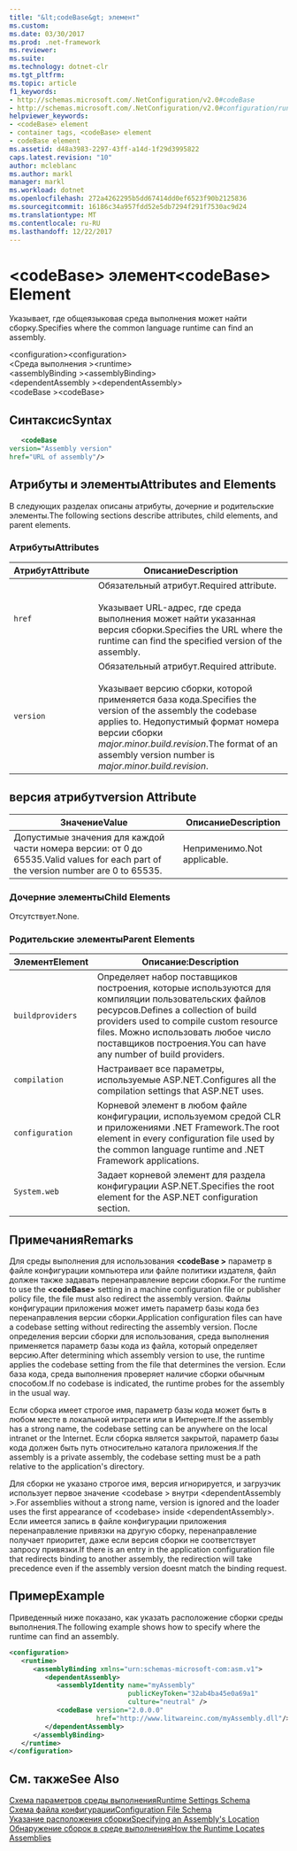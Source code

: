 ```yaml
---
title: "&lt;codeBase&gt; элемент"
ms.custom: 
ms.date: 03/30/2017
ms.prod: .net-framework
ms.reviewer: 
ms.suite: 
ms.technology: dotnet-clr
ms.tgt_pltfrm: 
ms.topic: article
f1_keywords:
- http://schemas.microsoft.com/.NetConfiguration/v2.0#codeBase
- http://schemas.microsoft.com/.NetConfiguration/v2.0#configuration/runtime/assemblyBinding/dependentAssembly/codeBase
helpviewer_keywords:
- <codeBase> element
- container tags, <codeBase> element
- codeBase element
ms.assetid: d48a3983-2297-43ff-a14d-1f29d3995822
caps.latest.revision: "10"
author: mcleblanc
ms.author: markl
manager: markl
ms.workload: dotnet
ms.openlocfilehash: 272a4262295b5dd67414dd0ef6523f90b2125836
ms.sourcegitcommit: 16186c34a957fdd52e5db7294f291f7530ac9d24
ms.translationtype: MT
ms.contentlocale: ru-RU
ms.lasthandoff: 12/22/2017
---
```

# <a name="ltcodebasegt-element"></a><span data-ttu-id="35977-102">&lt;codeBase&gt; элемент</span><span class="sxs-lookup"><span data-stu-id="35977-102">&lt;codeBase&gt; Element</span></span>
<span data-ttu-id="35977-103">Указывает, где общеязыковая среда выполнения может найти сборку.</span><span class="sxs-lookup"><span data-stu-id="35977-103">Specifies where the common language runtime can find an assembly.</span></span>  
  
 <span data-ttu-id="35977-104">\<configuration></span><span class="sxs-lookup"><span data-stu-id="35977-104">\<configuration></span></span>  
<span data-ttu-id="35977-105">\<Среда выполнения ></span><span class="sxs-lookup"><span data-stu-id="35977-105">\<runtime></span></span>  
<span data-ttu-id="35977-106">\<assemblyBinding ></span><span class="sxs-lookup"><span data-stu-id="35977-106">\<assemblyBinding></span></span>  
<span data-ttu-id="35977-107">\<dependentAssembly ></span><span class="sxs-lookup"><span data-stu-id="35977-107">\<dependentAssembly></span></span>  
<span data-ttu-id="35977-108">\<codeBase ></span><span class="sxs-lookup"><span data-stu-id="35977-108">\<codeBase></span></span>  
  
## <a name="syntax"></a><span data-ttu-id="35977-109">Синтаксис</span><span class="sxs-lookup"><span data-stu-id="35977-109">Syntax</span></span>  
  
```xml  
   <codeBase    
version="Assembly version"  
href="URL of assembly"/>  
```  
  
## <a name="attributes-and-elements"></a><span data-ttu-id="35977-110">Атрибуты и элементы</span><span class="sxs-lookup"><span data-stu-id="35977-110">Attributes and Elements</span></span>  
 <span data-ttu-id="35977-111">В следующих разделах описаны атрибуты, дочерние и родительские элементы.</span><span class="sxs-lookup"><span data-stu-id="35977-111">The following sections describe attributes, child elements, and parent elements.</span></span>  
  
### <a name="attributes"></a><span data-ttu-id="35977-112">Атрибуты</span><span class="sxs-lookup"><span data-stu-id="35977-112">Attributes</span></span>  
  
|<span data-ttu-id="35977-113">Атрибут</span><span class="sxs-lookup"><span data-stu-id="35977-113">Attribute</span></span>|<span data-ttu-id="35977-114">Описание</span><span class="sxs-lookup"><span data-stu-id="35977-114">Description</span></span>|  
|---------------|-----------------|  
|`href`|<span data-ttu-id="35977-115">Обязательный атрибут.</span><span class="sxs-lookup"><span data-stu-id="35977-115">Required attribute.</span></span><br /><br /> <span data-ttu-id="35977-116">Указывает URL-адрес, где среда выполнения может найти указанная версия сборки.</span><span class="sxs-lookup"><span data-stu-id="35977-116">Specifies the URL where the runtime can find the specified version of the assembly.</span></span>|  
|`version`|<span data-ttu-id="35977-117">Обязательный атрибут.</span><span class="sxs-lookup"><span data-stu-id="35977-117">Required attribute.</span></span><br /><br /> <span data-ttu-id="35977-118">Указывает версию сборки, которой применяется база кода.</span><span class="sxs-lookup"><span data-stu-id="35977-118">Specifies the version of the assembly the codebase applies to.</span></span> <span data-ttu-id="35977-119">Недопустимый формат номера версии сборки *major.minor.build.revision*.</span><span class="sxs-lookup"><span data-stu-id="35977-119">The format of an assembly version number is *major.minor.build.revision*.</span></span>|  
  
## <a name="version-attribute"></a><span data-ttu-id="35977-120">версия атрибут</span><span class="sxs-lookup"><span data-stu-id="35977-120">version Attribute</span></span>  
  
|<span data-ttu-id="35977-121">Значение</span><span class="sxs-lookup"><span data-stu-id="35977-121">Value</span></span>|<span data-ttu-id="35977-122">Описание</span><span class="sxs-lookup"><span data-stu-id="35977-122">Description</span></span>|  
|-----------|-----------------|  
|<span data-ttu-id="35977-123">Допустимые значения для каждой части номера версии: от 0 до 65535.</span><span class="sxs-lookup"><span data-stu-id="35977-123">Valid values for each part of the version number are 0 to 65535.</span></span>|<span data-ttu-id="35977-124">Неприменимо.</span><span class="sxs-lookup"><span data-stu-id="35977-124">Not applicable.</span></span>|  
  
### <a name="child-elements"></a><span data-ttu-id="35977-125">Дочерние элементы</span><span class="sxs-lookup"><span data-stu-id="35977-125">Child Elements</span></span>  
 <span data-ttu-id="35977-126">Отсутствует.</span><span class="sxs-lookup"><span data-stu-id="35977-126">None.</span></span>  
  
### <a name="parent-elements"></a><span data-ttu-id="35977-127">Родительские элементы</span><span class="sxs-lookup"><span data-stu-id="35977-127">Parent Elements</span></span>  
  
|<span data-ttu-id="35977-128">Элемент</span><span class="sxs-lookup"><span data-stu-id="35977-128">Element</span></span>|<span data-ttu-id="35977-129">Описание:</span><span class="sxs-lookup"><span data-stu-id="35977-129">Description</span></span>|  
|-------------|-----------------|  
|`buildproviders`|<span data-ttu-id="35977-130">Определяет набор поставщиков построения, которые используются для компиляции пользовательских файлов ресурсов.</span><span class="sxs-lookup"><span data-stu-id="35977-130">Defines a collection of build providers used to compile custom resource files.</span></span> <span data-ttu-id="35977-131">Можно использовать любое число поставщиков построения.</span><span class="sxs-lookup"><span data-stu-id="35977-131">You can have any number of build providers.</span></span>|  
|`compilation`|<span data-ttu-id="35977-132">Настраивает все параметры, используемые ASP.NET.</span><span class="sxs-lookup"><span data-stu-id="35977-132">Configures all the compilation settings that ASP.NET uses.</span></span>|  
|`configuration`|<span data-ttu-id="35977-133">Корневой элемент в любом файле конфигурации, используемом средой CLR и приложениями .NET Framework.</span><span class="sxs-lookup"><span data-stu-id="35977-133">The root element in every configuration file used by the common language runtime and .NET Framework applications.</span></span>|  
|`System.web`|<span data-ttu-id="35977-134">Задает корневой элемент для раздела конфигурации ASP.NET.</span><span class="sxs-lookup"><span data-stu-id="35977-134">Specifies the root element for the ASP.NET configuration section.</span></span>|  
  
## <a name="remarks"></a><span data-ttu-id="35977-135">Примечания</span><span class="sxs-lookup"><span data-stu-id="35977-135">Remarks</span></span>  
 <span data-ttu-id="35977-136">Для среды выполнения для использования  **\<codeBase >** параметр в файле конфигурации компьютера или файле политики издателя, файл должен также задавать перенаправление версии сборки.</span><span class="sxs-lookup"><span data-stu-id="35977-136">For the runtime to use the **\<codeBase>** setting in a machine configuration file or publisher policy file, the file must also redirect the assembly version.</span></span> <span data-ttu-id="35977-137">Файлы конфигурации приложения может иметь параметр базы кода без перенаправления версии сборки.</span><span class="sxs-lookup"><span data-stu-id="35977-137">Application configuration files can have a codebase setting without redirecting the assembly version.</span></span> <span data-ttu-id="35977-138">После определения версии сборки для использования, среда выполнения применяется параметр базы кода из файла, который определяет версию.</span><span class="sxs-lookup"><span data-stu-id="35977-138">After determining which assembly version to use, the runtime applies the codebase setting from the file that determines the version.</span></span> <span data-ttu-id="35977-139">Если база кода, среда выполнения проверяет наличие сборки обычным способом.</span><span class="sxs-lookup"><span data-stu-id="35977-139">If no codebase is indicated, the runtime probes for the assembly in the usual way.</span></span>  
  
 <span data-ttu-id="35977-140">Если сборка имеет строгое имя, параметр базы кода может быть в любом месте в локальной интрасети или в Интернете.</span><span class="sxs-lookup"><span data-stu-id="35977-140">If the assembly has a strong name, the codebase setting can be anywhere on the local intranet or the Internet.</span></span> <span data-ttu-id="35977-141">Если сборка является закрытой, параметр базы кода должен быть путь относительно каталога приложения.</span><span class="sxs-lookup"><span data-stu-id="35977-141">If the assembly is a private assembly, the codebase setting must be a path relative to the application's directory.</span></span>  
  
 <span data-ttu-id="35977-142">Для сборки не указано строгое имя, версия игнорируется, и загрузчик использует первое значение \<codebase > внутри \<dependentAssembly >.</span><span class="sxs-lookup"><span data-stu-id="35977-142">For assemblies without a strong name, version is ignored and the loader uses the first appearance of \<codebase> inside \<dependentAssembly>.</span></span> <span data-ttu-id="35977-143">Если имеется запись в файле конфигурации приложения перенаправление привязки на другую сборку, перенаправление получает приоритет, даже если версия сборки не соответствует запросу привязки.</span><span class="sxs-lookup"><span data-stu-id="35977-143">If there is an entry in the application configuration file that redirects binding to another assembly, the redirection will take precedence even if the assembly version doesnt match the binding request.</span></span>  
  
## <a name="example"></a><span data-ttu-id="35977-144">Пример</span><span class="sxs-lookup"><span data-stu-id="35977-144">Example</span></span>  
 <span data-ttu-id="35977-145">Приведенный ниже показано, как указать расположение сборки среды выполнения.</span><span class="sxs-lookup"><span data-stu-id="35977-145">The following example shows how to specify where the runtime can find an assembly.</span></span>  
  
```xml  
<configuration>  
   <runtime>  
      <assemblyBinding xmlns="urn:schemas-microsoft-com:asm.v1">  
         <dependentAssembly>  
            <assemblyIdentity name="myAssembly"  
                              publicKeyToken="32ab4ba45e0a69a1"  
                              culture="neutral" />  
            <codeBase version="2.0.0.0"  
                      href="http://www.litwareinc.com/myAssembly.dll"/>  
         </dependentAssembly>  
      </assemblyBinding>  
   </runtime>  
</configuration>  
```  
  
## <a name="see-also"></a><span data-ttu-id="35977-146">См. также</span><span class="sxs-lookup"><span data-stu-id="35977-146">See Also</span></span>  
 [<span data-ttu-id="35977-147">Схема параметров среды выполнения</span><span class="sxs-lookup"><span data-stu-id="35977-147">Runtime Settings Schema</span></span>](../../../../../docs/framework/configure-apps/file-schema/runtime/index.md)  
 [<span data-ttu-id="35977-148">Схема файла конфигурации</span><span class="sxs-lookup"><span data-stu-id="35977-148">Configuration File Schema</span></span>](../../../../../docs/framework/configure-apps/file-schema/index.md)  
 [<span data-ttu-id="35977-149">Указание расположения сборки</span><span class="sxs-lookup"><span data-stu-id="35977-149">Specifying an Assembly's Location</span></span>](../../../../../docs/framework/configure-apps/specify-assembly-location.md)  
 [<span data-ttu-id="35977-150">Обнаружение сборок в среде выполнения</span><span class="sxs-lookup"><span data-stu-id="35977-150">How the Runtime Locates Assemblies</span></span>](../../../../../docs/framework/deployment/how-the-runtime-locates-assemblies.md)
